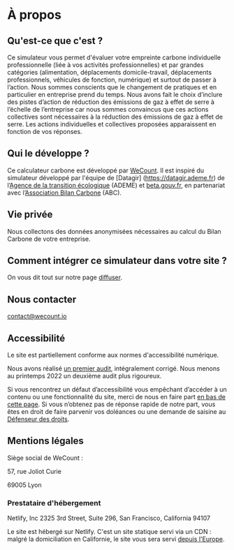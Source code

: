 # À propos

## Qu'est-ce que c'est ?

Ce simulateur vous permet d'évaluer votre empreinte carbone individuelle professionnelle (liée à vos activités professionnelles) et par grandes catégories (alimentation, déplacements domicile-travail, déplacements professionnels, véhicules de fonction, numérique) et surtout de passer à l’action. Nous sommes conscients que le changement de pratiques et en particulier en entreprise prend du temps. Nous avons fait le choix d’inclure des pistes d’action de réduction des émissions de gaz à effet de serre à l’échelle de l’entreprise car nous sommes convaincus que ces actions collectives sont nécessaires à la réduction des émissions de gaz à effet de serre. Les actions individuelles et collectives proposées apparaissent en fonction de vos réponses.

## Qui le développe ?

Ce calculateur carbone est développé par [WeCount](https://wecount.io/).
Il est inspiré du simulateur développé par l'équipe de [Datagir] (https://datagir.ademe.fr) de l’[Agence de la transition écologique](https://www.ademe.fr/) (ADEME) et [beta.gouv.fr](https://beta.gouv.fr/), en partenariat avec l’[Association Bilan Carbone](https://www.associationbilancarbone.fr/) (ABC).

## Vie privée

Nous collectons des données anonymisées nécessaires au calcul du Bilan Carbone de votre entreprise.

## Comment intégrer ce simulateur dans votre site ?

On vous dit tout sur notre page [diffuser](/diffuser).

## Nous contacter

contact@wecount.io

## Accessibilité

Le site est partiellement conforme aux normes d'accessibilité numérique.

Nous avons réalisé [un premier audit](https://github.com/datagir/nosgestesclimat-site/issues/350), intégralement corrigé. Nous menons au printemps 2022 un deuxième audit plus rigoureux.

Si vous rencontrez un défaut d’accessibilité vous empêchant d’accéder à un contenu ou une fonctionnalité du site, merci de nous en faire part [en bas de cette page](http://localhost:8080/contribuer). Si vous n’obtenez pas de réponse rapide de notre part, vous êtes en droit de faire parvenir vos doléances ou une demande de saisine au [Défenseur des droits](https://www.defenseurdesdroits.fr).

## Mentions légales

Siège social de WeCount :

57, rue Joliot Curie

69005 Lyon

### Prestataire d'hébergement

Netlify, Inc
2325 3rd Street, Suite 296,
San Francisco, California 94107

Le site est hébergé sur Netlify. C'est un site statique servi via un CDN : malgré la domiciliation en Californie, le site vous sera servi [depuis l'Europe](https://answers.netlify.com/t/is-there-a-list-of-where-netlifys-cdn-pops-are-located/855/2).
